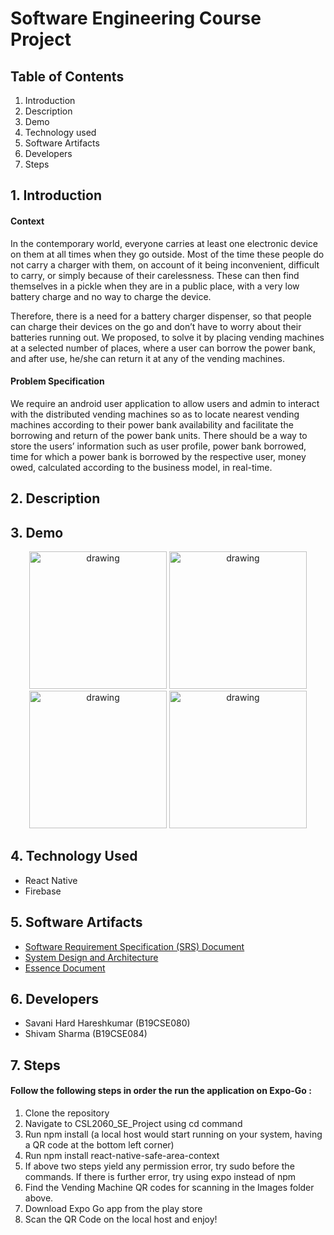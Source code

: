 # Software Engineering Course Project

## Table of Contents

1. Introduction
2. Description
3. Demo
4. Technology used
5. Software Artifacts
6. Developers
7. Steps

## 1. Introduction 
#### Context
	
 In the contemporary world, everyone carries at least one electronic device on them at all times when they go outside. Most of the time these people do not carry a charger with them, on account of it being inconvenient, difficult to carry, or simply because of their carelessness. These can then find themselves in a pickle when they are in a public place, with a very low battery charge and no way to charge the device.
  
 Therefore, there is a need for a battery charger dispenser, so that people can charge their devices on the go and don’t have to worry about their batteries running out. We proposed, to solve it by placing vending machines at a selected number of places, where a user can borrow the power bank, and after use, he/she can return it at any of the vending machines.

#### Problem Specification

We require an android user application to allow users and admin to interact with the distributed vending machines so as to locate nearest vending machines according to their power bank availability and facilitate the borrowing and return of the power bank units.  There should be a way to store the users’ information such as user profile, power bank borrowed, time for which a power bank is borrowed by the respective user, money owed, calculated according to the business model, in real-time.

## 2. Description



## 3. Demo

<p align="center">
<img src="https://user-images.githubusercontent.com/55546051/127911056-6face002-5c2c-425d-8193-b0d875913743.jpeg" alt="drawing" width="220"/>     <img src="https://user-images.githubusercontent.com/55546051/127911084-31c25b0e-f947-49f3-8401-0b14fc824949.jpeg" alt="drawing" width="220"/>
<img src="https://user-images.githubusercontent.com/55546051/127911088-a2335c18-fe19-47f8-9428-2f5fac122e80.jpeg" alt="drawing" width="220"/>     <img src="https://user-images.githubusercontent.com/55546051/127911094-be908e99-c590-425f-a0c8-b265f310dae4.jpeg" alt="drawing" width="220"/>
</p>


## 4. Technology Used

- React Native
- Firebase

## 5. Software Artifacts

- [Software Requirement Specification (SRS) Document](https://docs.google.com/document/d/1INzCUQazTwgU_6JFzNhxju5iOh8RbwXZs-7jCOT575E/edit)
- [System Design and Architecture](https://docs.google.com/document/d/10FVdgM8rbCNLwZIyCr4oES5yVTQG27rblZ5nrPwxmv0/edit)
- [Essence Document](https://docs.google.com/document/d/1rXEkQhoG2FjwxA88ZbhJEmpxm_7fLHtXXK0_UO7NP70/edit)

## 6. Developers

- Savani Hard Hareshkumar (B19CSE080)
- Shivam Sharma (B19CSE084)


## 7. Steps 
#### Follow the following steps in order the run the application on Expo-Go : 

1. Clone the repository
2. Navigate to CSL2060_SE_Project using cd command
3. Run npm install (a local host would start running on your system, having a QR code at the bottom left corner)    
4. Run npm install react-native-safe-area-context
5. If above two steps yield any permission error, try sudo before the commands. If there is further error, try using expo instead of npm
6. Find the Vending Machine QR codes for scanning in the Images folder above.
7. Download Expo Go app from the play store
8. Scan the QR Code on the local host and enjoy! 
